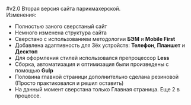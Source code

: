 #v2.0  
Вторая версия сайта парикмахерской.   
Изменения:
- Полностью заного сверстаный сайт
- Немного изменена структура сайта
- Сверстано с использованием методологии **БЭМ** и **Mobile First**
- Добавлена адаптивность для 3ёх устройств: **Телефон**, **Планшет** и **Десктоп**
- Для оформления стилей использовался препроцессор **Less**
- Сборка, автоматизация и оптимизация были произведены с помощью **Gulp**
- Половина главной страници дополнительно сделана резиновой (Просто практиковался и решил оставить)
- На данный момент сверстана только Главная страница. Еще 2 в процессе.
